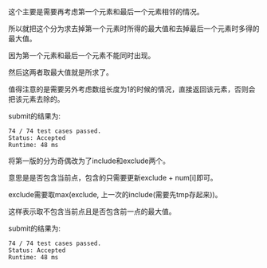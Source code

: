 这个主要是需要再考虑第一个元素和最后一个元素相邻的情况。

所以就把这个分为求去掉第一个元素时所得的最大值和去掉最后一个元素时多得的最大值。

因为第一个元素和最后一个元素不能同时出现。

然后这两者取最大值就是所求了。

值得注意的是需要另外考虑数组长度为1的时候的情况，直接返回该元素，否则会把该元素去除的。

submit的结果为:
```
74 / 74 test cases passed.
Status: Accepted
Runtime: 48 ms
```

将第一版的分为奇偶改为了include和exclude两个。

意思是是否包含当前点，包含的只需要更新exclude + num[i]即可。

exclude需要取max(exclude, 上一次的include(需要先tmp存起来))。

这样表示取不包含当前点且是否包含前一点的最大值。

submit的结果为:
```
74 / 74 test cases passed.
Status: Accepted
Runtime: 48 ms
```
